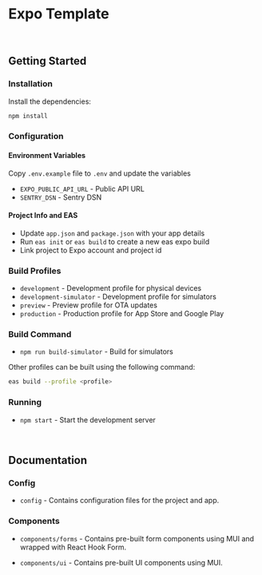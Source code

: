 # Expo Template

<br>

## Getting Started

### Installation

Install the dependencies:

```bash
npm install
```

### Configuration

#### Environment Variables

Copy `.env.example` file to `.env` and update the variables

- `EXPO_PUBLIC_API_URL` - Public API URL
- `SENTRY_DSN` - Sentry DSN

#### Project Info and EAS

- Update `app.json` and `package.json` with your app details
- Run `eas init` or `eas build` to create a new eas expo build
- Link project to Expo account and project id

### Build Profiles

- `development` - Development profile for physical devices
- `development-simulator` - Development profile for simulators
- `preview` - Preview profile for OTA updates
- `production` - Production profile for App Store and Google Play

### Build Command

- `npm run build-simulator` - Build for simulators

Other profiles can be built using the following command:

```bash
eas build --profile <profile>
```

### Running

- `npm start` - Start the development server

<br/>

## Documentation

### Config

- `config` - Contains configuration files for the project and app.

### Components

- `components/forms` - Contains pre-built form components using MUI and wrapped with React Hook Form.

- `components/ui` - Contains pre-built UI components using MUI.
